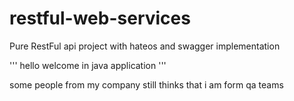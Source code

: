 # restful-web-services
Pure RestFul api project with hateos and swagger implementation

'''
hello welcome in java application
'''

some people from my company still thinks that i am form qa teams